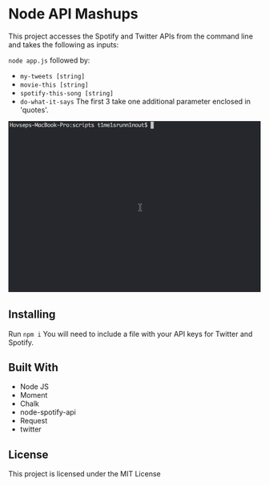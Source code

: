 # Node API Mashups

This project accesses the Spotify and Twitter APIs from the command line and takes the following as inputs:

`node app.js` followed by:
- `my-tweets [string]`
- `movie-this [string]`
- `spotify-this-song [string]`
- `do-what-it-says`
The first 3 take one additional parameter enclosed in 'quotes'.

![Demo](./readme/apimashups.gif "Demo of scraper")

## Installing

Run `npm i`
You will need to include a file with your API keys for Twitter and Spotify.

## Built With

* Node JS
* Moment
* Chalk
* node-spotify-api
* Request
* twitter

## License

This project is licensed under the MIT License